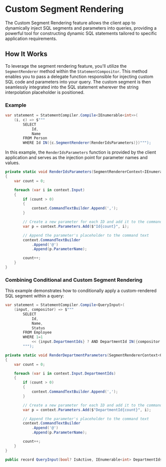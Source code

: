 # Custom Segment Rendering

The Custom Segment Rendering feature allows the client app to dynamically inject SQL segments and parameters into queries, providing a powerful tool for constructing dynamic SQL statements tailored to specific application requirements.

## How It Works

To leverage the segment rendering feature, you'll utilize the `SegmentRenderer` method within the `StatementCompositor`. This method enables you to pass a delegate function responsible for injecting custom SQL code and parameters into your query. The custom segment is then seamlessly integrated into the SQL statement wherever the string interpolation placeholder is positioned.

### Example

```csharp
var statement = StatementCompiler.Compile<IEnumerable<int>>(
    (i, c) => $"""
        SELECT 
            Id,
            Name
        FROM Person
        WHERE Id IN({c.SegmentRenderer(RenderIdsParameters)})""");
```

In this example, the `RenderIdsParameters` function is provided by the client application and serves as the injection point for parameter names and values.

```csharp
private static void RenderIdsParameters(SegmentRendererContext<IEnumerable<int>> context)
{
    var count = 0;

    foreach (var i in context.Input)
    {
        if (count > 0)
        {
            context.CommandTextBuilder.Append(',');
        }

        // Create a new parameter for each ID and add it to the command
        var p = context.Parameters.Add($"Id{count}", i);

        // Append the parameter's placeholder to the command text
        context.CommandTextBuilder
            .Append('@')
            .Append(p.ParameterName);

        count++;
    }
}
```

### Combining Conditional and Custom Segment Rendering

This example demonstrates how to conditionally apply a custom-rendered SQL segment within a query:

```csharp
var statement = StatementCompiler.Compile<QueryInput>(
    (input, compositor) => $"""
        SELECT 
            Id,
            Name,
            Status
        FROM Employee
        WHERE 1=1
            << {input.DepartmentIds} ? AND DepartmentId IN({compositor.SegmentRenderer(RenderDepartmentParameters)}) >>
        """);

private static void RenderDepartmentParameters(SegmentRendererContext<QueryInput> context)
{
    var count = 0;

    foreach (var i in context.Input.DepartmentIds)
    {
        if (count > 0)
        {
            context.CommandTextBuilder.Append(',');
        }

        // Create a new parameter for each ID and add it to the command
        var p = context.Parameters.Add($"DepartmentId{count}", i);

        // Append the parameter's placeholder to the command text
        context.CommandTextBuilder
            .Append('@')
            .Append(p.ParameterName);

        count++;
    }
}

public record QueryInput(bool? IsActive, IEnumerable<int> DepartmentIds);
```
